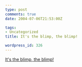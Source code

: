 ```yaml
---
type: post
comments: true
date: 2004-07-06T21:53:00Z

tags:
- Uncategorized
title: It's the blimp, the blimp!

wordpress_id: 326
---
```


[It's the blimp, the blimp!](http://www.defensetech.org/archives/000998.html)
